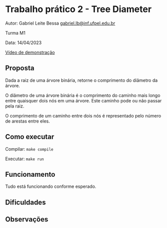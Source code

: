 # Trabalho prático 2 - Tree Diameter

Autor: Gabriel Leite Bessa [gabriel.lb@inf.ufpel.edu.br](mailto:gabriel.lb@inf.ufpel.edu.br)

Turma M1

Data: 14/04/2023

[Vídeo de demonstração]()

## Proposta

Dada a raiz de uma árvore binária, retorne o comprimento do diâmetro da árvore.

O diâmetro de uma árvore binária é o comprimento do caminho mais longo entre quaisquer dois nós
em uma árvore. Este caminho pode ou não passar pela raiz.

O comprimento de um caminho entre dois nós é representado pelo número de arestas entre eles.

## Como executar

Compilar: `make compile`

Executar: `make run`

## Funcionamento

Tudo está funcionando conforme esperado.

## Dificuldades

## Observações
